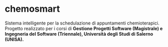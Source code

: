 # chemosmart
Sistema intelligente per la schedulazione di appuntamenti chemioterapici.
Progetto realizzato per i corsi di **Gestione Progetti Software (Magistrale) e Ingegneria del Software (Triennale), Università degli Studi di Salerno (UNISA).**
